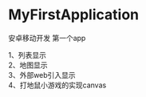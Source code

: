 # MyFirstApplication
安卓移动开发 第一个app<br>

1、列表显示<br>
2、地图显示<br>
3、外部web引入显示<br>
4、打地鼠小游戏的实现canvas<br>
